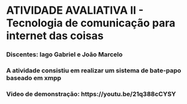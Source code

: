 # ATIVIDADE AVALIATIVA II - Tecnologia de comunicação para internet das coisas

<h3>Discentes: Iago Gabriel e João Marcelo</h3>

<h3>A atividade consistiu em realizar um sistema de bate-papo baseado em xmpp</h3>


<h3>Video de demonstração: https://youtu.be/21q388cCYSY</h3>
